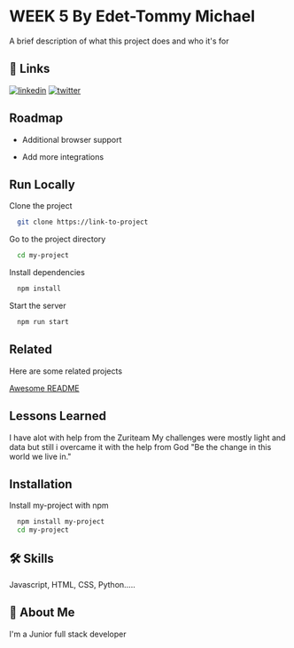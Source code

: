 
# WEEK 5 By Edet-Tommy Michael

A brief description of what this project does and who it's for


## 🔗 Links

[![linkedin](https://img.shields.io/badge/linkedin-0A66C2?style=for-the-badge&logo=linkedin&logoColor=white)](https://www.linkedin.com/in/michael-edet-64b122253/)
[![twitter](https://img.shields.io/badge/twitter-1DA1F2?style=for-the-badge&logo=twitter&logoColor=white)](https://twitter.com/kingmeatua)



## Roadmap

- Additional browser support

- Add more integrations


## Run Locally

Clone the project

```bash
  git clone https://link-to-project
```

Go to the project directory

```bash
  cd my-project
```

Install dependencies

```bash
  npm install
```

Start the server

```bash
  npm run start
```


## Related

Here are some related projects

[Awesome README](https://github.com/Kvngjr/Guessing-Game)


## Lessons Learned

I have alot with help from the Zuriteam 
My challenges were mostly light and data but still i overcame it with the help from God
"Be the change in this world we live in."


## Installation

Install my-project with npm

```bash
  npm install my-project
  cd my-project
```
    
## 🛠 Skills
Javascript, HTML, CSS, Python.....


## 🚀 About Me
I'm a Junior full stack developer


